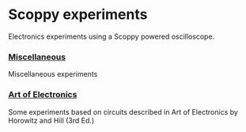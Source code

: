 # Scoppy experiments

Electronics experiments using a Scoppy powered oscilloscope. 

### [Miscellaneous](Miscellaneous)
Miscellaneous experiments

### [Art of Electronics](Art%20of%20Electronics)
Some experiments based on circuits described in Art of Electronics by Horowitz and Hill (3rd Ed.)
